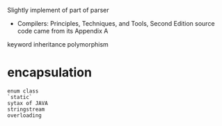 Slightly implement of part of parser

- Compilers: Principles, Techniques, and Tools, Second Edition
source code came from its Appendix A

keyword
    inheritance
    polymorphism
#    encapsulation
    enum class
    `static`
    sytax of JAVA
    stringstream
    overloading